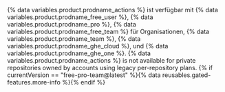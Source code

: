 {% data variables.product.prodname_actions %} ist verfügbar mit {% data variables.product.prodname_free_user %}, {% data variables.product.prodname_pro %}, {% data variables.product.prodname_free_team %} für Organisationen, {% data variables.product.prodname_team %}, {% data variables.product.prodname_ghe_cloud %}, und {% data variables.product.prodname_ghe_one %}. {% data variables.product.prodname_actions %} is not available for private repositories owned by accounts using legacy per-repository plans. {% if currentVersion == "free-pro-team@latest" %}{% data reusables.gated-features.more-info %}{% endif %}

